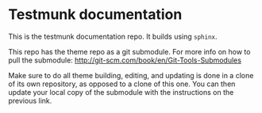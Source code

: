 Testmunk documentation
======================

This is the testmunk documentation repo. It builds using `sphinx`.

This repo has the theme repo as a git submodule. For more info on how to pull the submodule: http://git-scm.com/book/en/Git-Tools-Submodules

Make sure to do all theme building, editing, and updating is done in a clone of its own repository, as opposed to a clone of this one. You can then update your local copy of the submodule with the instructions on the previous link.